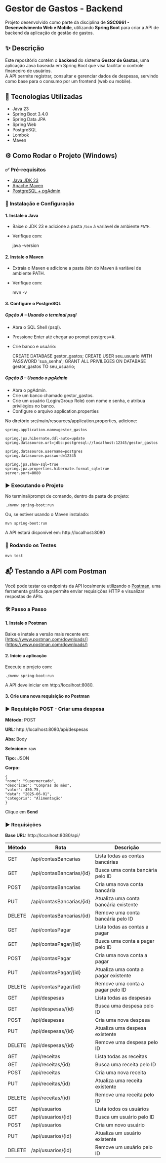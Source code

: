 # Gestor de Gastos - Backend

Projeto desenvolvido como parte da disciplina de **SSC0961 - Desenvolvimento Web e Mobile**, utilizando **Spring Boot** para criar a API de backend da aplicação de gestão de gastos.

## ✨ Descrição

Este repositório contém o **backend** do sistema **Gestor de Gastos**, uma aplicação Java baseada em Spring Boot que visa facilitar o controle financeiro de usuários.  
A API permite registrar, consultar e gerenciar dados de despesas, servindo como base para o consumo por um frontend (web ou mobile).

## 🚀 Tecnologias Utilizadas

- Java 23
- Spring Boot 3.4.0
- Spring Data JPA
- Spring Web
- PostgreSQL
- Lombok
- Maven

## ⚙️ Como Rodar o Projeto (Windows)

### ✅ Pré-requisitos

- [Java JDK 23](https://www.oracle.com/java/technologies/javase/jdk-downloads.html)
- [Apache Maven](https://maven.apache.org/download.cgi)
- [PostgreSQL + pgAdmin](https://www.postgresql.org/download/windows/)

### 🔧 Instalação e Configuração

#### 1. Instale o Java

- Baixe o JDK 23 e adicione a pasta `/bin` à variável de ambiente `PATH`.
- Verifique com:

    java -version

#### 2. Instale o Maven

- Extraia o Maven e adicione a pasta /bin do Maven à variável de ambiente PATH.
- Verifique com:

    mvn -v

#### 3. Configure o PostgreSQL

##### Opção A – Usando o terminal psql

- Abra o SQL Shell (psql).
- Pressione Enter até chegar ao prompt postgres=#.
- Crie banco e usuário:

    CREATE DATABASE gestor_gastos;
    CREATE USER seu_usuario WITH PASSWORD 'sua_senha';
    GRANT ALL PRIVILEGES ON DATABASE gestor_gastos TO seu_usuario;

##### Opção B – Usando o pgAdmin

- Abra o pgAdmin.
- Crie um banco chamado gestor_gastos.
- Crie um usuário (Login/Group Role) com nome e senha, e atribua privilégios no banco.
- Configure o arquivo application.properties

No diretório src/main/resources/application.properties, adicione:

    spring.application.name=gestor_gastos

    spring.jpa.hibernate.ddl-auto=update
    spring.datasource.url=jdbc:postgresql://localhost:12345/gestor_gastos
    
    spring.datasource.username=postgres
    spring.datasource.password=12345

    spring.jpa.show-sql=true
    spring.jpa.properties.hibernate.format_sql=true
    server.port=8080
   
### ▶️ Executando o Projeto

No terminal/prompt de comando, dentro da pasta do projeto:

    ./mvnw spring-boot:run

Ou, se estiver usando o Maven instalado:

    mvn spring-boot:run

A API estará disponível em: http://localhost:8080

### 🧪 Rodando os Testes

    mvn test

## 📬 Testando a API com Postman

Você pode testar os endpoints da API localmente utilizando o [Postman](https://www.postman.com/downloads/), uma ferramenta gráfica que permite enviar requisições HTTP e visualizar respostas de APIs.

### 🛠️ Passo a Passo

#### 1. Instale o Postman

Baixe e instale a versão mais recente em: [https://www.postman.com/downloads/](https://www.postman.com/downloads/)

#### 2. Inicie a aplicação

Execute o projeto com:

    ./mvnw spring-boot:run


A API deve iniciar em http://localhost:8080.

#### 3. Crie uma nova requisição no Postman

### ▶️ Requisição POST - Criar uma despesa
**Método:** POST

**URL:** http://localhost:8080/api/despesas

**Aba:** Body

**Selecione:** raw

**Tipo:** JSON

**Corpo:**

    {
    "nome": "Supermercado",
    "descricao": "Compras do mês",
    "valor": 450.75,
    "data": "2025-06-01",
    "categoria": "Alimentação"
    }


Clique em **Send**

### ▶️ Requisições

**Base URL:** http://localhost:8080/api/

| Método | Rota                           | Descrição                                |
|--------|--------------------------------|-------------------------------------------|
| GET    | /api/contasBancarias           | Lista todas as contas bancárias           |
| GET    | /api/contasBancarias/{id}      | Busca uma conta bancária pelo ID          |
| POST   | /api/contasBancarias           | Cria uma nova conta bancária              |
| PUT    | /api/contasBancarias/{id}      | Atualiza uma conta bancária existente     |
| DELETE | /api/contasBancarias/{id}      | Remove uma conta bancária pelo ID         |
| GET    | /api/contasPagar               | Lista todas as contas a pagar             |
| GET    | /api/contasPagar/{id}          | Busca uma conta a pagar pelo ID           |
| POST   | /api/contasPagar               | Cria uma nova conta a pagar               |
| PUT    | /api/contasPagar/{id}          | Atualiza uma conta a pagar existente      |
| DELETE | /api/contasPagar/{id}          | Remove uma conta a pagar pelo ID          |
| GET    | /api/despesas                  | Lista todas as despesas                   |
| GET    | /api/despesas/{id}             | Busca uma despesa pelo ID                 |
| POST   | /api/despesas                  | Cria uma nova despesa                     |
| PUT    | /api/despesas/{id}             | Atualiza uma despesa existente            |
| DELETE | /api/despesas/{id}             | Remove uma despesa pelo ID                |
| GET    | /api/receitas                  | Lista todas as receitas                   |
| GET    | /api/receitas/{id}             | Busca uma receita pelo ID                 |
| POST   | /api/receitas                  | Cria uma nova receita                     |
| PUT    | /api/receitas/{id}             | Atualiza uma receita existente            |
| DELETE | /api/receitas/{id}             | Remove uma receita pelo ID                |
| GET    | /api/usuarios                  | Lista todos os usuários                   |
| GET    | /api/usuarios/{id}             | Busca um usuário pelo ID                  |
| POST   | /api/usuarios                  | Cria um novo usuário                      |
| PUT    | /api/usuarios/{id}             | Atualiza um usuário existente             |
| DELETE | /api/usuarios/{id}             | Remove um usuário pelo ID                 |





